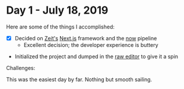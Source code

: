 # Day 1 - July 18, 2019

Here are some of the things I accomplished:

- [x] Decided on [Zeit's](https://zeit.co) [Next.js](https://nextjs.org) framework and the [now](https://zeit.co/now) pipeline
    -  Excellent decision; the developer experience is buttery
- Initialized the project and dumped in the [raw editor](https://www.slatejs.org/) to give it a spin

Challenges:

This was the easiest day by far. Nothing but smooth sailing.

